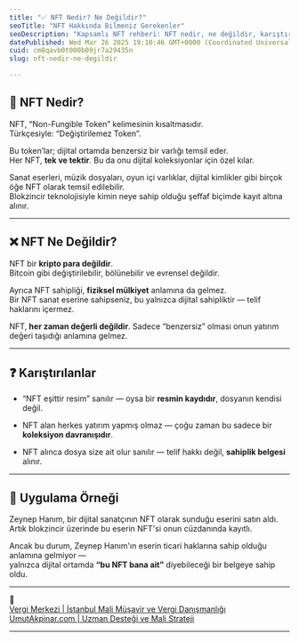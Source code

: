 ```yaml
---
title: "✅ NFT Nedir? Ne Değildir?"
seoTitle: "NFT Hakkında Bilmeniz Gerekenler"
seoDescription: "Kapsamlı NFT rehberi: NFT nedir, ne değildir, karıştırılan kavramlar ve uygulama örnekleriyle bilgilendirme"
datePublished: Wed Mar 26 2025 19:10:46 GMT+0000 (Coordinated Universal Time)
cuid: cm8qavb0t000b09jr7a29435n
slug: nft-nedir-ne-degildir

---
```


## 🔹 NFT Nedir?

NFT, “Non-Fungible Token” kelimesinin kısaltmasıdır.  
Türkçesiyle: “Değiştirilemez Token”.

Bu token’lar; dijital ortamda benzersiz bir varlığı temsil eder.  
Her NFT, **tek ve tektir**. Bu da onu dijital koleksiyonlar için özel kılar.

Sanat eserleri, müzik dosyaları, oyun içi varlıklar, dijital kimlikler gibi birçok öğe NFT olarak temsil edilebilir.  
Blokzincir teknolojisiyle kimin neye sahip olduğu şeffaf biçimde kayıt altına alınır.

---

## ❌ NFT Ne Değildir?

NFT bir **kripto para değildir**.  
Bitcoin gibi değiştirilebilir, bölünebilir ve evrensel değildir.

Ayrıca NFT sahipliği, **fiziksel mülkiyet** anlamına da gelmez.  
Bir NFT sanat eserine sahipseniz, bu yalnızca dijital sahipliktir — telif haklarını içermez.

NFT, **her zaman değerli değildir**. Sadece “benzersiz” olması onun yatırım değeri taşıdığı anlamına gelmez.

---

## ❓ Karıştırılanlar

* “NFT eşittir resim” sanılır — oysa bir **resmin kaydıdır**, dosyanın kendisi değil.
    
* NFT alan herkes yatırım yapmış olmaz — çoğu zaman bu sadece bir **koleksiyon davranışıdır**.
    
* NFT alınca dosya size ait olur sanılır — telif hakkı değil, **sahiplik belgesi** alınır.
    

---

## 🧠 Uygulama Örneği

Zeynep Hanım, bir dijital sanatçının NFT olarak sunduğu eserini satın aldı.  
Artık blokzincir üzerinde bu eserin NFT'si onun cüzdanında kayıtlı.

Ancak bu durum, Zeynep Hanım'ın eserin ticari haklarına sahip olduğu anlamına gelmiyor —  
yalnızca dijital ortamda **“bu NFT bana ait”** diyebileceği bir belgeye sahip oldu.

---

🔗  
[Vergi Merkezi | İstanbul Mali Müşavir ve Vergi Danışmanlığı](https://vergimerkezi.com.tr)  
[UmutAkpinar.com | Uzman Desteği ve Mali Strateji](https://umutakpinar.com)

---